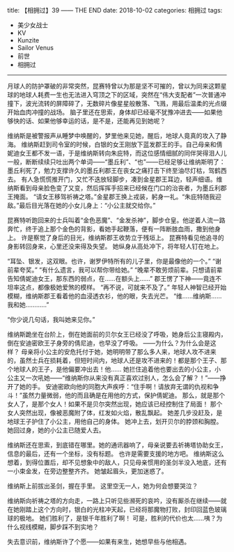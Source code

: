 title: 【相拥过】39 —— THE END
date: 2018-10-02
categories: 相拥过
tags:
- 美少女战士
- KV
- Kunzite
- Sailor Venus
- 前世
- 相拥过
---

月球人的防护罩破的非常突然，昆赛特曾以为那是坚不可摧的，曾以为同来这颗星球的地球人耗费一生也无法进入穹顶之下的区域，突然在“伟大支配者”一次普通冲撞下，波光流转的屏障碎了，无数碎片像星星般散落、飞溅，用最后温柔的光点缀开始血肉冲撞的战场。<!--more-->
脑子里还在思索，身体却已经毫不犹豫冲进去——如果他够快的话、如果他够幸运的话，是不是，还能再见到她呢？

维纳斯是被警报声从睡梦中唤醒的，梦里他来见她，醒后，地球人竟真的攻入了静海。
维纳斯赶到司令室的时候，白银的女王刚放下蓝发郡王的手。自己母亲和倩妮迪女王都不发一语，于是维纳斯转向朱庇特，而这位感情细腻的同伴哭得泪人儿一般，断断续续只吐出两个单词——“墨丘利”、“也”——已经足够让维纳斯明了：墨丘利死了，勉力支撑许久的墨丘利郡王在丧女之痛打击下终至油尽灯枯，驾鹤西去。
有人急慌慌推开门，又忙不迭放轻脚步，凑到金星郡王耳边，轻声细语。维纳斯看到母亲脸色变了又变，然后挥挥手招来已经候在门口的治丧者，为墨丘利郡王掩面。
“请女王移驾祈祷之塔。”金星郡王换上戎装，躬身一礼。“朱庇特随我迎敌。”最后目光落在她的小女儿身上：“小公主就交给你。”

昆赛特听跑回来的士兵叫着“金色恶魔”、“金发杀神”，脚步仓皇。他逆着人流一路奔忙，终于追上那个金色的背影，看她手起鞭落，便有一阵断肢血雨，撒到他身上。
许是察觉了身后的目光，维纳斯郡王收势立于残垣上。
昆赛特看见他追寻的身影转回身来，心里还没来得及失望。
她纵身从高处冲下，将年轻人钉在地上。

“耳坠、银发，这双眼。也许，谢罗伊特所有的儿子里，你是最像他的一个。”
“谢前辈夸奖。”
“有什么遗言，我可以帮你带给她。”
“晚辈不敢劳烦前辈。只想请前辈告知倩妮迪女王，那东西的弱点，在……在额头上……”
郡王愣了下神——竟连不坦率这点，都像极她爱煞的模样。
“再不说，可就来不及了。”
年轻人神智已经开始模糊，维纳斯郡王看着他的血浸透衣衫，他的眼，失去光芒。
“维……维纳斯……我和她…………”

“你少说几句话，我叫她来见你。”

维纳斯跪坐在台阶上，倒在她面前的贝尔女王已经没了呼吸，她身后公主寝殿内，倒在安迪密欧王子身旁的倩尼迪，也早没了呼吸。
——为什么？为什么会是这样？
母亲将小公主的安危托付于她，她明明带了那么多人来，地球人攻不进来的，虽然士兵在损耗着，但短时间内，地球人还是攻不进来的！都是那个王子、那个地球人的王子，是他偏要冲出去！他……
她拦住追着他也要出去的小公主，小公主又一次吼她——“维纳斯你从来没有真正喜欢过别人，怎么会了解？！”——挣开了她的手。
安迪密欧向他的同胞大声疾呼：“住手啊！请放弃无谓的仇视和争斗！”虽然力量微弱，他的而且确是在用他的方式，保护倩妮迪。
那么，就是那个女人了，是那个女人！如果不是贝尔突然出现，她应该已经控制住了局面！
那个女人突然出现，像被恶魔附了体，红发如火焰，散乱飘起。
她差几步没赶及，是地球王子护住了小公主，用他自己的身体。
她冲上去，划开贝尔的脖颈和胸膛。她回过身，她的小公主已随爱人去。

维纳斯还在思索，到底错在哪里。她的通讯器响了，母亲说要去祈祷塔协助女王，信息的最后，还有一个坐标，没有标题。
也许是需要支援的地方吧。
维纳斯这么想着，到得位置后，却不见想象中的敌人，只见母亲惯用的圣剑半没入地底，还有一小束金发，在旁边整整齐齐。
她皱起眉头，更加迷惑了。

维纳斯上前拔出圣剑，握在手里。
这里空无一人，她为何会想要哭泣？

维纳斯向祈祷之塔的方向走，一路上只听见些濒死的哀吟，没有厮杀在继续——就在她刚踏上这个方向时，银白的光柱冲天起，已经将那魔物打败，封印回蓝色玻璃球的极地。
她们胜利了，是银千年胜利了啊！
可是，胜利的代价也太……咦？为什么视线模糊，脚步踩不到实地？

失去意识前，维纳斯许了个愿——如果有来生，她想早些与他相遇。